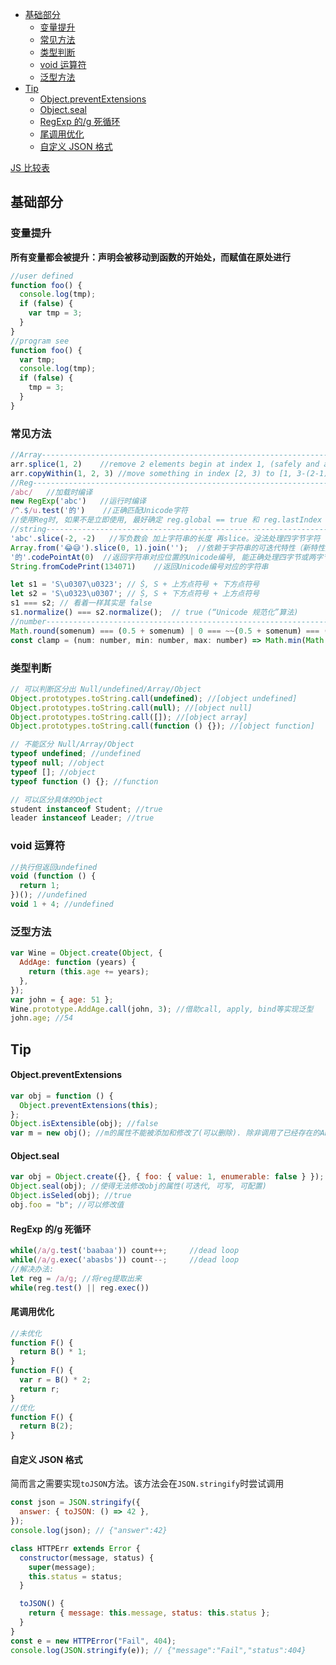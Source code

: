 <!-- TOC -->

- [基础部分](#基础部分)
  - [变量提升](#变量提升)
  - [常见方法](#常见方法)
  - [类型判断](#类型判断)
  - [void 运算符](#void-运算符)
  - [泛型方法](#泛型方法)
- [Tip](#tip)
    - [Object.preventExtensions](#objectpreventextensions)
    - [Object.seal](#objectseal)
    - [RegExp 的/g 死循环](#regexp-的g-死循环)
    - [尾调用优化](#尾调用优化)
    - [自定义 JSON 格式](#自定义-json-格式)

<!-- /TOC -->

[JS 比较表](https://dorey.github.io/JavaScript-Equality-Table/)

## 基础部分

### 变量提升

**所有变量都会被提升：声明会被移动到函数的开始处，而赋值在原处进行**

```js
//user defined
function foo() {
  console.log(tmp);
  if (false) {
    var tmp = 3;
  }
}
//program see
function foo() {
  var tmp;
  console.log(tmp);
  if (false) {
    tmp = 3;
  }
}
```

### 常见方法

```js
//Array------------------------------------------------------------------------
arr.splice(1, 2)    //remove 2 elements begin at index 1, (safely and anyIndexing)
arr.copyWithin(1, 2, 3) //move something in index [2, 3) to [1, 3-(2-1))
//Reg------------------------------------------------------------------------
/abc/   //加载时编译
new RegExp('abc')   //运行时编译
/^.$/u.test('的')    //正确匹配Unicode字符
//使用Reg时, 如果不是立即使用, 最好确定 reg.global == true 和 reg.lastIndex == 0;
//string------------------------------------------------------------------------
'abc'.slice(-2, -2)   //写负数会 加上字符串的长度 再slice。没法处理四字节字符
Array.from('😂😅').slice(0, 1).join('');  //依赖于字符串的可迭代特性（新特性）所以可以正确处理四字符
'的'.codePointAt(0)  //返回字符串对应位置的Unicode编号, 能正确处理四字节或两字节
String.fromCodePrint(134071)    //返回Unicode编号对应的字符串

let s1 = 'S\u0307\u0323'; // Ṩ, S + 上方点符号 + 下方点符号
let s2 = 'S\u0323\u0307'; // Ṩ, S + 下方点符号 + 上方点符号
s1 === s2; // 看着一样其实是 false
s1.normalize() === s2.normalize();  // true (“Unicode 规范化”算法)
//number------------------------------------------------------------------------
Math.round(somenum) === (0.5 + somenum) | 0 === ~~(0.5 + somenum) === (0.5 + somenum) << 0;
const clamp = (num: number, min: number, max: number) => Math.min(Math.max(num, min), max);
```

### 类型判断

```js
// 可以判断区分出 Null/undefined/Array/Object
Object.prototypes.toString.call(undefined); //[object undefined]
Object.prototypes.toString.call(null); //[object null]
Object.prototypes.toString.call([]); //[object array]
Object.prototypes.toString.call(function () {}); //[object function]

// 不能区分 Null/Array/Object
typeof undefined; //undefined
typeof null; //object
typeof []; //object
typeof function () {}; //function

// 可以区分具体的Object
student instanceof Student; //true
leader instanceof Leader; //true
```

### void 运算符

```js
//执行但返回undefined
void (function () {
  return 1;
})(); //undefined
void 1 + 4; //undefined
```

### 泛型方法

```js
var Wine = Object.create(Object, {
  AddAge: function (years) {
    return (this.age += years);
  },
});
var john = { age: 51 };
Wine.prototype.AddAge.call(john, 3); //借助call, apply, bind等实现泛型
john.age; //54
```

## Tip

#### Object.preventExtensions

```js
var obj = function () {
  Object.preventExtensions(this);
};
Object.isExtensible(obj); //false
var m = new obj(); //m的属性不能被添加和修改了(可以删除). 除非调用了已经存在的API
```

#### Object.seal

```js
var obj = Object.create({}, { foo: { value: 1, enumerable: false } });
Object.seal(obj); //使得无法修改obj的属性(可迭代, 可写, 可配置)
Object.isSeled(obj); //true
obj.foo = "b"; //可以修改值
```

#### RegExp 的/g 死循环

```js
while(/a/g.test('baabaa')) count++;     //dead loop
while(/a/g.exec('abasbs')) count--;     //dead loop
//解决办法:
let reg = /a/g; //将reg提取出来
while(reg.test() || reg.exec())
```

#### 尾调用优化

```js
//未优化
function F() {
  return B() * 1;
}
function F() {
  var r = B() * 2;
  return r;
}
//优化
function F() {
  return B(2);
}
```

#### 自定义 JSON 格式

简而言之需要实现`toJSON`方法。该方法会在`JSON.stringify`时尝试调用

```js
const json = JSON.stringify({
  answer: { toJSON: () => 42 },
});
console.log(json); // {"answer":42}

class HTTPErr extends Error {
  constructor(message, status) {
    super(message);
    this.status = status;
  }

  toJSON() {
    return { message: this.message, status: this.status };
  }
}
const e = new HTTPError("Fail", 404);
console.log(JSON.stringify(e)); // {"message":"Fail","status":404}
```
